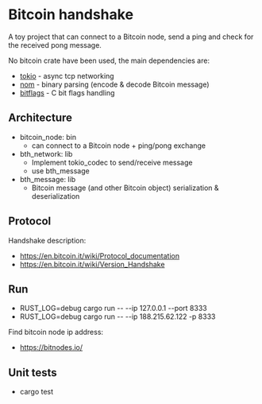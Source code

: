 # Bitcoin handshake

A toy project that can connect to a Bitcoin node, send a ping and check for the received pong message.

No bitcoin crate have been used, the main dependencies are:
* [tokio](https://docs.rs/tokio/latest/tokio/) - async tcp networking
* [nom](https://docs.rs/nom/latest/nom/) - binary parsing (encode & decode Bitcoin message)
* [bitflags](https://docs.rs/bitflags/latest/bitflags/) - C bit flags handling

## Architecture

* bitcoin_node: bin
  * can connect to a Bitcoin node + ping/pong exchange
* bth_network: lib
  * Implement tokio_codec to send/receive message
  * use bth_message
* bth_message: lib
  * Bitcoin message (and other Bitcoin object) serialization & deserialization

## Protocol

Handshake description:

* https://en.bitcoin.it/wiki/Protocol_documentation
* https://en.bitcoin.it/wiki/Version_Handshake

## Run

* RUST_LOG=debug cargo run -- --ip 127.0.0.1 --port 8333
* RUST_LOG=debug cargo run -- --ip 188.215.62.122 -p 8333

Find bitcoin node ip address:

* https://bitnodes.io/

## Unit tests

* cargo test